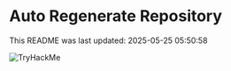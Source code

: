 # Auto Regenerate Repository

This README was last updated: 2025-05-25 05:50:58

 ![TryHackMe](https://tryhackme.com/badge/533634)